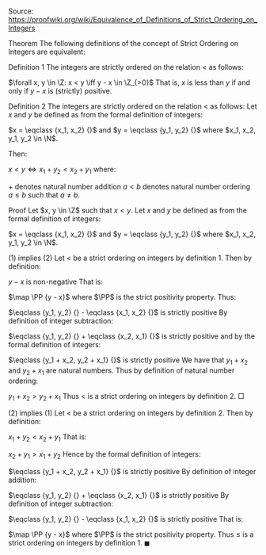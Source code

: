 # 

Source: https://proofwiki.org/wiki/Equivalence_of_Definitions_of_Strict_Ordering_on_Integers



Theorem
The following definitions of the concept of Strict Ordering on Integers are equivalent:

Definition 1
The integers are strictly ordered on the relation $<$ as follows:

$\forall x, y \in \Z: x < y \iff y - x \in \Z_{>0}$
That is, $x$ is less than $y$ if and only if $y - x$ is (strictly) positive.

Definition 2
The integers are strictly ordered on the relation $<$ as follows:
Let $x$ and $y$ be defined as from the formal definition of integers:

$x = \eqclass {x_1, x_2} {}$ and $y = \eqclass {y_1, y_2} {}$ where $x_1, x_2, y_1, y_2 \in \N$.

Then:

$x < y \iff x_1 + y_2 < x_2 + y_1$
where:

$+$ denotes natural number addition
$a < b$ denotes natural number ordering $a \le b$ such that $a \ne b$.


Proof
Let $x, y \in \Z$ such that $x < y$.
Let $x$ and $y$ be defined as from the formal definition of integers:

$x = \eqclass {x_1, x_2} {}$ and $y = \eqclass {y_1, y_2} {}$ where $x_1, x_2, y_1, y_2 \in \N$.


$(1)$ implies $(2)$
Let $<$ be a strict ordering on integers by definition $1$.
Then by definition:

$y - x$ is non-negative
That is:

$\map \PP {y - x}$
where $\PP$ is the strict positivity property.
Thus:

$\eqclass {y_1, y_2} {} - \eqclass {x_1, x_2} {}$ is strictly positive
By definition of integer subtraction:

$\eqclass {y_1, y_2} {} + \eqclass {x_2, x_1} {}$ is strictly positive
and by the formal definition of integers:

$\eqclass {y_1 + x_2, y_2 + x_1} {}$ is strictly positive
We have that $y_1 + x_2$ and $y_2 + x_1$ are natural numbers.
Thus by definition of natural number ordering:

$y_1 + x_2 > y_2 + x_1$
Thus $<$ is a strict ordering on integers by definition $2$.
$\Box$


$(2)$ implies $(1)$
Let $<$ be a strict ordering on integers by definition $2$.
Then by definition:

$x_1 + y_2 < x_2 + y_1$
That is:

$x_2 + y_1 > x_1 + y_2$
Hence by the formal definition of integers:

$\eqclass {y_1 + x_2, y_2 + x_1} {}$ is strictly positive
By definition of integer addition:

$\eqclass {y_1, y_2} {} + \eqclass {x_2, x_1} {}$ is strictly positive
By definition of integer subtraction:

$\eqclass {y_1, y_2} {} - \eqclass {x_1, x_2} {}$ is strictly positive
That is:

$\map \PP {y - x}$
where $\PP$ is the strict positivity property.
Thus $\le$ is a strict ordering on integers by definition $1$.
$\blacksquare$






